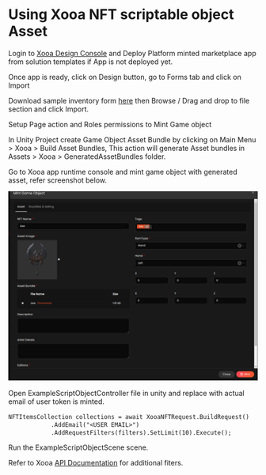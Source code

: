
# Using Xooa NFT scriptable object Asset

Login to [Xooa Design Console](https://xooa.com/blockchain) and Deploy Platform minted marketplace app from solution templates if App is not deployed yet.

Once app is ready, click on Design button, go to Forms tab and click on Import

Download sample inventory form [here](./Mint%20Game%20Object.json) then Browse / Drag and drop to file section and click Import.

Setup Page action and Roles permissions to Mint Game object

In Unity Project create Game Object Asset Bundle by clicking on Main Menu > Xooa > Build Asset Bundles, This action will generate Asset bundles in Assets > Xooa > GeneratedAssetBundles folder.

Go to Xooa app runtime console and mint game object with generated asset, refer screenshot below.

![Screenshot4](../../Screenshots/Screenshot4.png)

Open ExampleScriptObjectController file in unity and replace <USER EMAIL> with actual email of user token is minted.

```
NFTItemsCollection collections = await XooaNFTRequest.BuildRequest()
            .AddEmail("<USER EMAIL>")
            .AddRequestFilters(filters).SetLimit(10).Execute();
```

Run the ExampleScriptObjectScene scene.

Refer to Xooa [API Documentation](https://api.xooa.com/explorer/#!/NFT/NFT_GetAllTokens) for additional fiters.